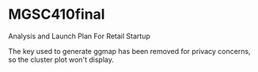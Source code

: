 # MGSC410final
Analysis and Launch Plan For Retail Startup

The key used to generate ggmap has been removed for privacy concerns, so the cluster plot won't display.
